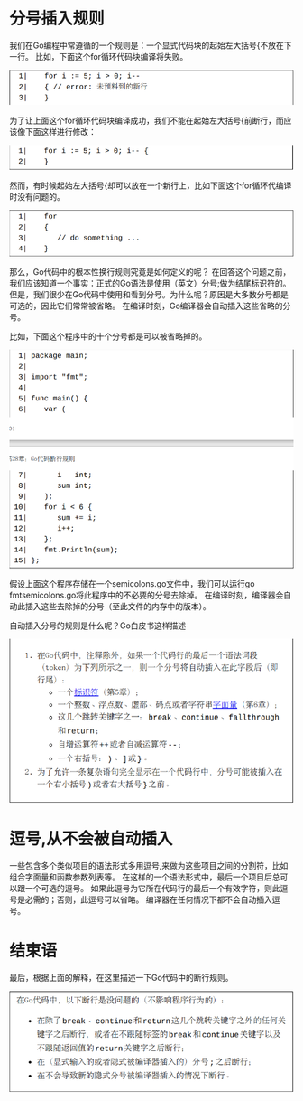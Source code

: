 # 分号插入规则

我们在Go编程中常遵循的一个规则是：一个显式代码块的起始左大括号{不放在下一行。 比如，下面这个for循环代码块编译将失败。

![](images/28-1.png)

为了让上面这个for循环代码块编译成功，我们不能在起始左大括号{前断行，而应该像下面这样进行修改：

![](images/28-2.png)

然而，有时候起始左大括号{却可以放在一个新行上，比如下面这个for循环代编译时没有问题的。

![](images/28-3.png)

那么，Go代码中的根本性换行规则究竟是如何定义的呢？ 在回答这个问题之前，我们应该知道一个事实：正式的Go语法是使用（英文）分号;做为结尾标识符的。 但是，我们很少在Go代码中使用和看到分号。为什么呢？原因是大多数分号都是可选的，因此它们常常被省略。 在编译时刻，Go编译器会自动插入这些省略的分号。

比如，下面这个程序中的十个分号都是可以被省略掉的。

![](images/28-4.png)

假设上面这个程序存储在一个semicolons.go文件中，我们可以运行go fmtsemicolons.go将此程序中的不必要的分号去除掉。 在编译时刻，编译器会自动此插入这些去除掉的分号（至此文件的内存中的版本）。

自动插入分号的规则是什么呢？Go白皮书这样描述

![](images/28-5.png)

# 逗号,从不会被自动插入

一些包含多个类似项目的语法形式多用逗号,来做为这些项目之间的分割符，比如组合字面量和函数参数列表等。 在这样的一个语法形式中，最后一个项目后总可以跟一个可选的逗号。 如果此逗号为它所在代码行的最后一个有效字符，则此逗号是必需的；否则，此逗号可以省略。 编译器在任何情况下都不会自动插入逗号。

# 结束语

最后，根据上面的解释，在这里描述一下Go代码中的断行规则。

![](images/28-6.png)